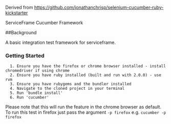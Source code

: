 Derived from https://github.com/jonathanchrisp/selenium-cucumber-ruby-kickstarter

ServiceFrame Cucumber Framework

##Background

A basic integration test framework for serviceframe.

### Getting Started
      1. Ensure you have the firefox or chrome browser installed - install chromedriver if using chrome
      2. Ensure you have ruby installed (built and run with 2.0.0) - use rvm
      3. Ensure you have rubygems and the bundler installed
      4. Navigate to the cloned project in your terminal
      5. Run 'bundle install'
      6. Run 'cucumber'

Please note that this will run the feature in the chrome browser as default. To run this test in firefox just pass the argument
`-p firefox`  e.g. `cucumber -p firefox`
